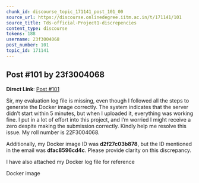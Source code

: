 ```yaml
---
chunk_id: discourse_topic_171141_post_101_00
source_url: https://discourse.onlinedegree.iitm.ac.in/t/171141/101
source_title: Tds-official-Project1-discrepencies
content_type: discourse
tokens: 188
username: 23f3004068
post_number: 101
topic_id: 171141
---
```


## Post #101 by 23f3004068

**Direct Link**: [Post #101](https://discourse.onlinedegree.iitm.ac.in/t/171141/101)

Sir, my evaluation log file is missing, even though I followed all the steps to generate the Docker image correctly. The system indicates that the server didn’t start within 5 minutes, but when I uploaded it, everything was working fine. I put in a lot of effort into this project, and I’m worried I might receive a zero despite making the submission correctly. Kindly help me resolve this issue. My roll number is 22F3004068.

Additionally, my Docker image ID was **d2f27c03b878**, but the ID mentioned in the email was **dfac8596cd4c**. Please provide clarity on this discrepancy.

I have also attached my Docker log file for reference

Docker image
